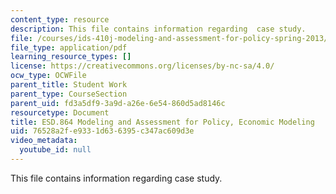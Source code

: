 ```yaml
---
content_type: resource
description: This file contains information regarding  case study.
file: /courses/ids-410j-modeling-and-assessment-for-policy-spring-2013/76528a2fe9331d636395c347ac609d3e_MITESD_864S13_Econ_Case.pdf
file_type: application/pdf
learning_resource_types: []
license: https://creativecommons.org/licenses/by-nc-sa/4.0/
ocw_type: OCWFile
parent_title: Student Work
parent_type: CourseSection
parent_uid: fd3a5df9-3a9d-a26e-6e54-860d5ad8146c
resourcetype: Document
title: ESD.864 Modeling and Assessment for Policy, Economic Modeling
uid: 76528a2f-e933-1d63-6395-c347ac609d3e
video_metadata:
  youtube_id: null
---
```

This file contains information regarding  case study.